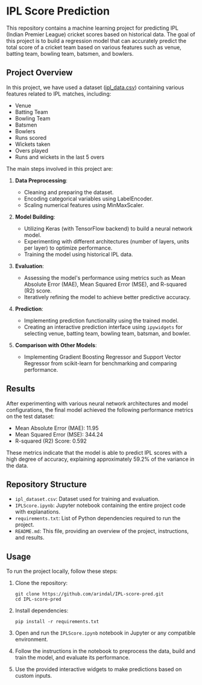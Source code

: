 # IPL Score Prediction

This repository contains a machine learning project for predicting IPL (Indian Premier League) cricket scores based on historical data. The goal of this project is to build a regression model that can accurately predict the total score of a cricket team based on various features such as venue, batting team, bowling team, batsmen, and bowlers.


## Project Overview

In this project, we have used a dataset ([ipl_data.csv](ipl_data.csv)) containing various features related to IPL matches, including:

- Venue
- Batting Team
- Bowling Team
- Batsmen
- Bowlers
- Runs scored
- Wickets taken
- Overs played
- Runs and wickets in the last 5 overs

The main steps involved in this project are:

1. **Data Preprocessing**:
   - Cleaning and preparing the dataset.
   - Encoding categorical variables using LabelEncoder.
   - Scaling numerical features using MinMaxScaler.

2. **Model Building**:
   - Utilizing Keras (with TensorFlow backend) to build a neural network model.
   - Experimenting with different architectures (number of layers, units per layer) to optimize performance.
   - Training the model using historical IPL data.

3. **Evaluation**:
   - Assessing the model's performance using metrics such as Mean Absolute Error (MAE), Mean Squared Error (MSE), and R-squared (R2) score.
   - Iteratively refining the model to achieve better predictive accuracy.

4. **Prediction**:
   - Implementing prediction functionality using the trained model.
   - Creating an interactive prediction interface using `ipywidgets` for selecting venue, batting team, bowling team, batsman, and bowler.

5. **Comparison with Other Models**:
   - Implementing Gradient Boosting Regressor and Support Vector Regressor from scikit-learn for benchmarking and comparing performance.

## Results

After experimenting with various neural network architectures and model configurations, the final model achieved the following performance metrics on the test dataset:

- Mean Absolute Error (MAE): 11.95
- Mean Squared Error (MSE): 344.24
- R-squared (R2) Score: 0.592

These metrics indicate that the model is able to predict IPL scores with a high degree of accuracy, explaining approximately 59.2% of the variance in the data.

## Repository Structure

- `ipl_dataset.csv`: Dataset used for training and evaluation.
- `IPLScore.ipynb`: Jupyter notebook containing the entire project code with explanations.
- `requirements.txt`: List of Python dependencies required to run the project.
- `README.md`: This file, providing an overview of the project, instructions, and results.

## Usage

To run the project locally, follow these steps:

1. Clone the repository:
   ```
   git clone https://github.com/arindal/IPL-score-pred.git
   cd IPL-score-pred
   ```

2. Install dependencies:
   ```
   pip install -r requirements.txt
   ```

3. Open and run the `IPLScore.ipynb` notebook in Jupyter or any compatible environment.

4. Follow the instructions in the notebook to preprocess the data, build and train the model, and evaluate its performance.

5. Use the provided interactive widgets to make predictions based on custom inputs.

